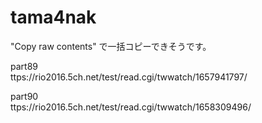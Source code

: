 # tama4nak

"Copy raw contents" で一括コピーできそうです。

part89   
ttps://rio2016.5ch.net/test/read.cgi/twwatch/1657941797/

part90   
ttps://rio2016.5ch.net/test/read.cgi/twwatch/1658309496/
